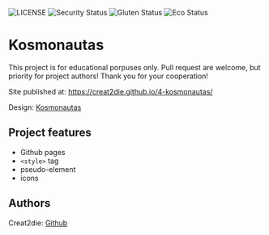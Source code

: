 ![LICENSE](https://img.shields.io/badge/license-MIT-blue.svg?style=flat-square)
![Security Status](https://img.shields.io/security-headers?label=Security&url=https%3A%2F%2Fgithub.com&style=flat-square)
![Gluten Status](https://img.shields.io/badge/Gluten-Free-green.svg)
![Eco Status](https://img.shields.io/badge/ECO-Friendly-green.svg)

# Kosmonautas


This project is for educational porpuses only. Pull request are welcome, but priority for project authors! Thank you for your cooperation!

Site published at: https://creat2die.github.io/4-kosmonautas/

Design: [Kosmonautas](https://cdn.dribbble.com/users/1355613/screenshots/5964475/space.gif)

## Project features

-   Github pages
-   `<style>` tag
-   pseudo-element
-   icons

## Authors

Creat2die: [Github](https://github.com/Creat2die)
